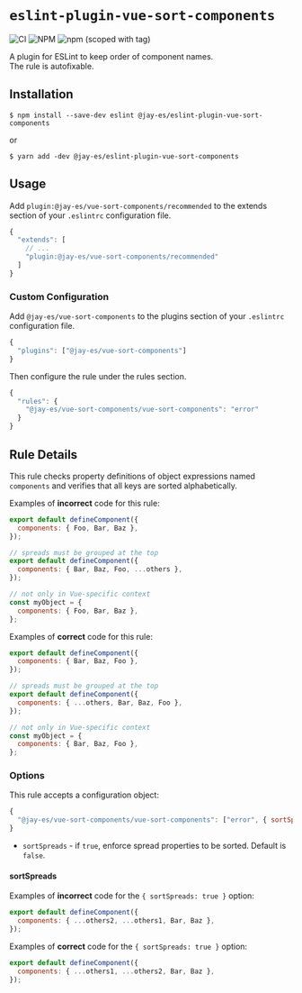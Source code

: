 # `eslint-plugin-vue-sort-components`

![CI](https://github.com/jay-es/eslint-plugin-vue-sort-components/actions/workflows/test.yml/badge.svg?event=push)
![NPM](https://img.shields.io/npm/l/@jay-es/eslint-plugin-vue-sort-components)
![npm (scoped with tag)](https://img.shields.io/npm/v/@jay-es/eslint-plugin-vue-sort-components/latest)

A plugin for ESLint to keep order of component names.  
The rule is autofixable.

## Installation

```shell
$ npm install --save-dev eslint @jay-es/eslint-plugin-vue-sort-components
```

or

```shell
$ yarn add -dev @jay-es/eslint-plugin-vue-sort-components
```

## Usage

Add `plugin:@jay-es/vue-sort-components/recommended` to the extends section of your `.eslintrc` configuration file.

```js
{
  "extends": [
    // ...
    "plugin:@jay-es/vue-sort-components/recommended"
  ]
}
```

### Custom Configuration

Add `@jay-es/vue-sort-components` to the plugins section of your `.eslintrc` configuration file.

```js
{
  "plugins": ["@jay-es/vue-sort-components"]
}
```

Then configure the rule under the rules section.

```js
{
  "rules": {
    "@jay-es/vue-sort-components/vue-sort-components": "error"
  }
}
```

## Rule Details

This rule checks property definitions of object expressions named `components` and verifies that all keys are sorted alphabetically.

Examples of **incorrect** code for this rule:

```js
export default defineComponent({
  components: { Foo, Bar, Baz },
});

// spreads must be grouped at the top
export default defineComponent({
  components: { Bar, Baz, Foo, ...others },
});

// not only in Vue-specific context
const myObject = {
  components: { Foo, Bar, Baz },
};
```

Examples of **correct** code for this rule:

```js
export default defineComponent({
  components: { Bar, Baz, Foo },
});

// spreads must be grouped at the top
export default defineComponent({
  components: { ...others, Bar, Baz, Foo },
});

// not only in Vue-specific context
const myObject = {
  components: { Bar, Baz, Foo },
};
```

### Options

This rule accepts a configuration object:

```js
{
  "@jay-es/vue-sort-components/vue-sort-components": ["error", { sortSpreads: false }]
}
```

- `sortSpreads` - if `true`, enforce spread properties to be sorted. Default is `false`.

#### sortSpreads

Examples of **incorrect** code for the `{ sortSpreads: true }` option:

```js
export default defineComponent({
  components: { ...others2, ...others1, Bar, Baz },
});
```

Examples of **correct** code for the `{ sortSpreads: true }` option:

```js
export default defineComponent({
  components: { ...others1, ...others2, Bar, Baz },
});
```
